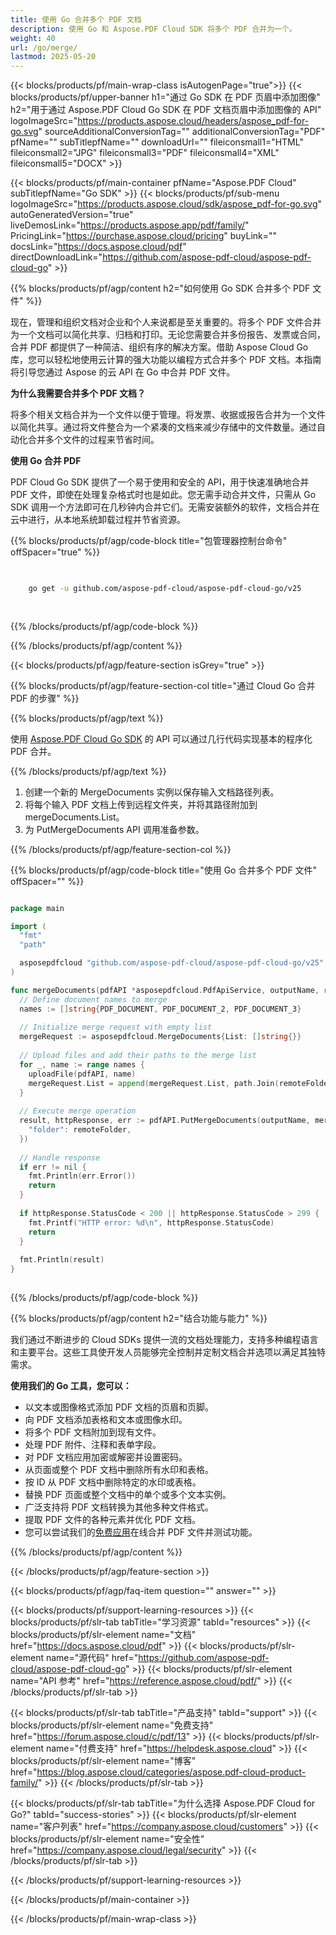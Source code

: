 ```yaml
---
title: 使用 Go 合并多个 PDF 文档
description: 使用 Go 和 Aspose.PDF Cloud SDK 将多个 PDF 合并为一个。
weight: 40
url: /go/merge/
lastmod: 2025-05-20
---
```


{{< blocks/products/pf/main-wrap-class isAutogenPage="true">}}
{{< blocks/products/pf/upper-banner h1="通过 Go SDK 在 PDF 页眉中添加图像" h2="用于通过 Aspose.PDF Cloud Go SDK 在 PDF 文档页眉中添加图像的 API" logoImageSrc="https://products.aspose.cloud/headers/aspose_pdf-for-go.svg" sourceAdditionalConversionTag="" additionalConversionTag="PDF" pfName="" subTitlepfName="" downloadUrl="" fileiconsmall1="HTML" fileiconsmall2="JPG" fileiconsmall3="PDF" fileiconsmall4="XML" fileiconsmall5="DOCX" >}}

{{< blocks/products/pf/main-container pfName="Aspose.PDF Cloud" subTitlepfName="Go SDK" >}}
{{< blocks/products/pf/sub-menu logoImageSrc="https://products.aspose.cloud/sdk/aspose_pdf-for-go.svg"
autoGeneratedVersion="true"
liveDemosLink="https://products.aspose.app/pdf/family/" PricingLink="https://purchase.aspose.cloud/pricing" buyLink="" docsLink="https://docs.aspose.cloud/pdf"  directDownloadLink="https://github.com/aspose-pdf-cloud/aspose-pdf-cloud-go" >}}

{{% blocks/products/pf/agp/content h2="如何使用 Go SDK 合并多个 PDF 文件" %}}

现在，管理和组织文档对企业和个人来说都是至关重要的。将多个 PDF 文件合并为一个文档可以简化共享、归档和打印。无论您需要合并多份报告、发票或合同，合并 PDF 都提供了一种简洁、组织有序的解决方案。借助 Aspose Cloud Go 库，您可以轻松地使用云计算的强大功能以编程方式合并多个 PDF 文档。本指南将引导您通过 Aspose 的云 API 在 Go 中合并 PDF 文件。

**为什么我需要合并多个 PDF 文档？**

将多个相关文档合并为一个文件以便于管理。将发票、收据或报告合并为一个文件以简化共享。通过将文件整合为一个紧凑的文档来减少存储中的文件数量。通过自动化合并多个文件的过程来节省时间。

**使用 Go 合并 PDF**

PDF Cloud Go SDK 提供了一个易于使用和安全的 API，用于快速准确地合并 PDF 文件，即使在处理复杂格式时也是如此。您无需手动合并文件，只需从 Go SDK 调用一个方法即可在几秒钟内合并它们。无需安装额外的软件，文档合并在云中进行，从本地系统卸载过程并节省资源。

{{% blocks/products/pf/agp/code-block title="包管理器控制台命令" offSpacer="true" %}}

```bash

     
    go get -u github.com/aspose-pdf-cloud/aspose-pdf-cloud-go/v25
     
     

```

{{% /blocks/products/pf/agp/code-block %}}

{{% /blocks/products/pf/agp/content %}}

{{< blocks/products/pf/agp/feature-section isGrey="true" >}}

{{% blocks/products/pf/agp/feature-section-col title="通过 Cloud Go 合并 PDF 的步骤" %}}

{{% blocks/products/pf/agp/text %}}

使用
[Aspose.PDF Cloud Go SDK](https://products.aspose.cloud/pdf/go/)
的 API 可以通过几行代码实现基本的程序化 PDF 合并。

{{% /blocks/products/pf/agp/text %}}

1. 创建一个新的 MergeDocuments 实例以保存输入文档路径列表。
1. 将每个输入 PDF 文档上传到远程文件夹，并将其路径附加到 mergeDocuments.List。
1. 为 PutMergeDocuments API 调用准备参数。

{{% /blocks/products/pf/agp/feature-section-col %}}

{{% blocks/products/pf/agp/code-block title="使用 Go 合并多个 PDF 文件" offSpacer="" %}}

```go

package main

import (
  "fmt"
  "path"

  asposepdfcloud "github.com/aspose-pdf-cloud/aspose-pdf-cloud-go/v25"
)

func mergeDocuments(pdfAPI *asposepdfcloud.PdfApiService, outputName, remoteFolder string) {
  // Define document names to merge
  names := []string{PDF_DOCUMENT, PDF_DOCUMENT_2, PDF_DOCUMENT_3}
  
  // Initialize merge request with empty list
  mergeRequest := asposepdfcloud.MergeDocuments{List: []string{}}
  
  // Upload files and add their paths to the merge list
  for _, name := range names {
    uploadFile(pdfAPI, name)
    mergeRequest.List = append(mergeRequest.List, path.Join(remoteFolder, name))
  }
  
  // Execute merge operation
  result, httpResponse, err := pdfAPI.PutMergeDocuments(outputName, mergeRequest, map[string]interface{}{
    "folder": remoteFolder,
  })
  
  // Handle response
  if err != nil {
    fmt.Println(err.Error())
    return
  }
  
  if httpResponse.StatusCode < 200 || httpResponse.StatusCode > 299 {
    fmt.Printf("HTTP error: %d\n", httpResponse.StatusCode)
    return
  }
  
  fmt.Println(result)
}
  
```

{{% /blocks/products/pf/agp/code-block %}}

{{% blocks/products/pf/agp/content h2="结合功能与能力" %}}

我们通过不断进步的 Cloud SDKs 提供一流的文档处理能力，支持多种编程语言和主要平台。这些工具使开发人员能够完全控制并定制文档合并选项以满足其独特需求。

**使用我们的 Go 工具，您可以：**

+ 以文本或图像格式添加 PDF 文档的页眉和页脚。
+ 向 PDF 文档添加表格和文本或图像水印。
+ 将多个 PDF 文档附加到现有文件。
+ 处理 PDF 附件、注释和表单字段。
+ 对 PDF 文档应用加密或解密并设置密码。
+ 从页面或整个 PDF 文档中删除所有水印和表格。
+ 按 ID 从 PDF 文档中删除特定的水印或表格。
+ 替换 PDF 页面或整个文档中的单个或多个文本实例。
+ 广泛支持将 PDF 文档转换为其他多种文件格式。
+ 提取 PDF 文件的各种元素并优化 PDF 文档。
+ 您可以尝试我们的[免费应用](https://products.aspose.app/pdf/merger)在线合并 PDF 文件并测试功能。

{{% /blocks/products/pf/agp/content %}}

{{< /blocks/products/pf/agp/feature-section >}}

{{< blocks/products/pf/agp/faq-item question="" answer="" >}}

{{< blocks/products/pf/support-learning-resources >}}
{{< blocks/products/pf/slr-tab tabTitle="学习资源" tabId="resources" >}}
{{< blocks/products/pf/slr-element name="文档" href="https://docs.aspose.cloud/pdf" >}}
{{< blocks/products/pf/slr-element name="源代码" href="https://github.com/aspose-pdf-cloud/aspose-pdf-cloud-go" >}}
{{< blocks/products/pf/slr-element name="API 参考" href="https://reference.aspose.cloud/pdf/" >}}
{{< /blocks/products/pf/slr-tab >}}

{{< blocks/products/pf/slr-tab tabTitle="产品支持" tabId="support" >}}
{{< blocks/products/pf/slr-element name="免费支持" href="https://forum.aspose.cloud/c/pdf/13" >}}
{{< blocks/products/pf/slr-element name="付费支持" href="https://helpdesk.aspose.cloud" >}}
{{< blocks/products/pf/slr-element name="博客" href="https://blog.aspose.cloud/categories/aspose.pdf-cloud-product-family/" >}}
{{< /blocks/products/pf/slr-tab >}}

{{< blocks/products/pf/slr-tab tabTitle="为什么选择 Aspose.PDF Cloud for Go?" tabId="success-stories" >}}
{{< blocks/products/pf/slr-element name="客户列表" href="https://company.aspose.cloud/customers" >}}
{{< blocks/products/pf/slr-element name="安全性" href="https://company.aspose.cloud/legal/security" >}}
{{< /blocks/products/pf/slr-tab >}}

{{< /blocks/products/pf/support-learning-resources >}}

{{< /blocks/products/pf/main-container >}}

{{< /blocks/products/pf/main-wrap-class >}}



